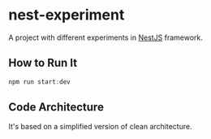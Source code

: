 # nest-experiment

A project with different experiments in [NestJS](https://nestjs.com/) framework.

## How to Run It

```powershell
npm run start:dev
```

## Code Architecture

It's based on a simplified version of clean architecture.

